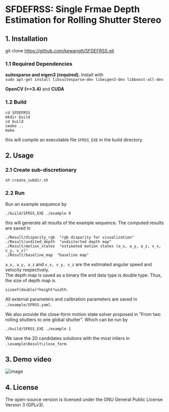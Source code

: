 # SFDEFRSS: Single Frmae Depth Estimation for Rolling Shutter Stereo

## 1. Installation
git clone https://github.com/kewangtt/SFDEFRSS.git

### 1.1 Required Dependencies
**suitesparse and eigen3 (required).** Install with  
`sudo apt-get install libsuitesparse-dev libeigen3-dev libboost-all-dev`  

**OpenCV (>=3.4)** and **CUDA**

### 1.2 Build
```
cd SFDEFRSS  
mkdir build
cd build
cmake ..
make
```  
this will compile an executable file `SFRSS_EXE` in the build directory.

## 2. Usage
### 2.1 Create sub-discretionary 
```  
sh create_subdir.sh
```  
### 2.2 Run  
Run an example sequence by  
```  
./build/SFRSS_EXE ./example 0
``` 
this will generate all results of the example sequence. The computed results are saved in 
```  
./Result/disparity_rgb  "rgb disparity for visualization"
./Result/undited_depth  "undistorted depth map"
./Result/motion_states  "estimated motion states (a_x, a_y, a_z, v_x, v_y, v_z)"
./Result/baseline_map  "baseline map"
``` 
`a_x, a_y, a_z` and `v_x, v_y, v_z` are the estimated angular speed and velocity respectively.  
The depth map is saved as a binary file and data type is double type. Thus, the size of depth map is 
```  
sizeof(double)*height*width.
```

All external parameters and calibration parameters are saved in
`./example/SFRSS.yaml`.

We also provide the close-form motion state solver proposed in "From two rolling shutters to one global shutter". Which can be run by
```  
./build/SFRSS_EXE ./example 1
``` 
We save the 20 candidates solutions with the most inliers in `.\example\Result\close_form`.

## 3. Demo video
![image](https://github.com/kewangtt/SFDEFRSS/tree/main/demo/demo.gif)

## 4. License
The open-source version is licensed under the GNU General Public License Version 3 (GPLv3).